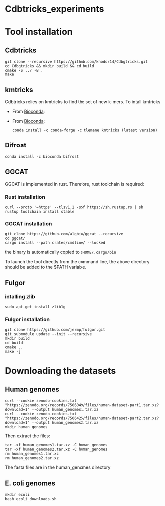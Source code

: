 # Cdbtricks_experiments
# Tool installation

## Cdbtricks
  ```
  git clone --recursive https://github.com/khodor14/Cdbgtricks.git
  cd Cdbgtricks && mkdir build && cd build
  cmake -S ../ -B .
  make
  ```
## kmtricks
Cdbtricks relies on kmtricks to find the set of new k-mers. To intall kmtricks
* From [Bioconda](https://bioconda.github.io):

* From [Bioconda](https://bioconda.github.io):

  ```
  conda install -c conda-forge -c tlemane kmtricks (latest version)
  ```
## Bifrost
  ```
  conda install -c bioconda bifrost
  ```
## GGCAT
GGCAT is implemented in rust. Therefore, rust toolchain is required:
### Rust installation
  ```
  curl --proto '=https' --tlsv1.2 -sSf https://sh.rustup.rs | sh
  rustup toolchain install stable
  ```
### GGCAT installation 
  ```
  git clone https://github.com/algbio/ggcat --recursive
  cd ggcat/
  cargo install --path crates/cmdline/ --locked
  ```
the binary is automatically copied to ```$HOME/.cargo/bin```

To launch the tool directly from the command line, the above directory should be added to the $PATH variable.
## Fulgor

### intalling zlib
```
sudo apt-get install zlib1g
```
### Fulgor installation
```
git clone https://github.com/jermp/fulgor.git
git submodule update --init --recursive
mkdir build
cd build
cmake ..
make -j
```

# Downloading the datasets
## Human genomes
```
curl --cookie zenodo-cookies.txt "https://zenodo.org/records/7506049/files/human-dataset-part1.tar.xz?download=1" --output human_genomes1.tar.xz
curl --cookie zenodo-cookies.txt "https://zenodo.org/records/7506425/files/human-dataset-part2.tar.xz?download=1" --output human_genomes2.tar.xz
mkdir human_genomes
```
Then extract the files:

```
tar -xf human_genomes1.tar.xz -C human_genomes
tar -xf human_genomes2.tar.xz -C human_genomes
rm human_genomes1.tar.xz
rm human_genomes2.tar.xz
```
The fasta files are in the human_genomes directory
## E. coli genomes
```
mkdir ecoli
bash ecoli_downloads.sh
```
